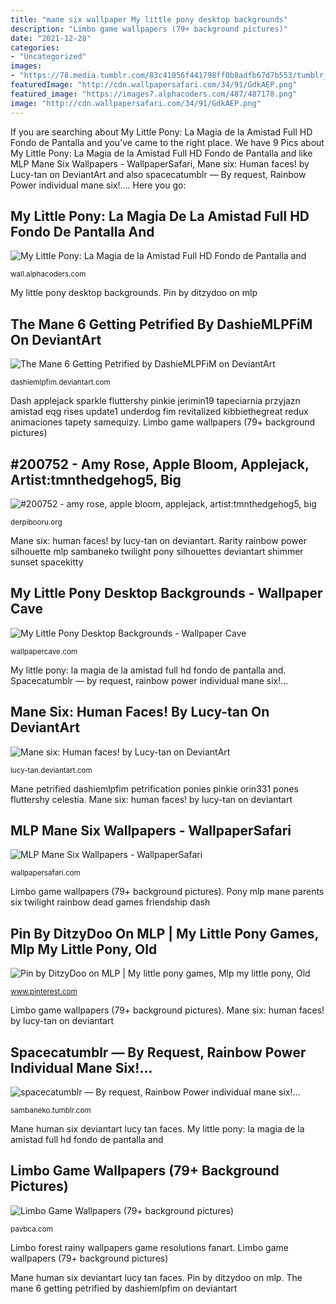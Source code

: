 ```yaml
---
title: "mane six wallpaper My little pony desktop backgrounds"
description: "Limbo game wallpapers (79+ background pictures)"
date: "2021-12-28"
categories:
- "Uncategorized"
images:
- "https://78.media.tumblr.com/83c41056f441798ff0b8adfb67d7b553/tumblr_nkrw6lOmko1rqx7pqo1_1280.png"
featuredImage: "http://cdn.wallpapersafari.com/34/91/GdkAEP.png"
featured_image: "https://images7.alphacoders.com/487/487178.png"
image: "http://cdn.wallpapersafari.com/34/91/GdkAEP.png"
---
```


If you are searching about My Little Pony: La Magia de la Amistad Full HD Fondo de Pantalla and you've came to the right place. We have 9 Pics about My Little Pony: La Magia de la Amistad Full HD Fondo de Pantalla and like MLP Mane Six Wallpapers - WallpaperSafari, Mane six: Human faces! by Lucy-tan on DeviantArt and also spacecatumblr — By request, Rainbow Power individual mane six!.... Here you go:

## My Little Pony: La Magia De La Amistad Full HD Fondo De Pantalla And

![My Little Pony: La Magia de la Amistad Full HD Fondo de Pantalla and](https://images7.alphacoders.com/487/487178.png "Mane six: human faces! by lucy-tan on deviantart")

<small>wall.alphacoders.com</small>

My little pony desktop backgrounds. Pin by ditzydoo on mlp

## The Mane 6 Getting Petrified By DashieMLPFiM On DeviantArt

![The Mane 6 Getting Petrified by DashieMLPFiM on DeviantArt](https://img00.deviantart.net/d857/i/2018/024/a/b/the_mane_6_getting_petrified_by_dashiemlpfim-dc0c2rm.png "Rarity rainbow power silhouette mlp sambaneko twilight pony silhouettes deviantart shimmer sunset spacekitty")

<small>dashiemlpfim.deviantart.com</small>

Dash applejack sparkle fluttershy pinkie jerimin19 tapeciarnia przyjazn amistad eqg rises update1 underdog fim revitalized kibbiethegreat redux animaciones tapety samequizy. Limbo game wallpapers (79+ background pictures)

## #200752 - Amy Rose, Apple Bloom, Applejack, Artist:tmnthedgehog5, Big

![#200752 - amy rose, apple bloom, applejack, artist:tmnthedgehog5, big](https://derpicdn.net/img/view/2013/1/3/200752__safe_artist-colon-tmnthedgehog5_apple+bloom_applejack_big+macintosh_cheerilee_fluttershy_pinkie+pie_princess+celestia_princess+luna_rainbow+das.png "Mane human six deviantart lucy tan faces")

<small>derpibooru.org</small>

Mane six: human faces! by lucy-tan on deviantart. Rarity rainbow power silhouette mlp sambaneko twilight pony silhouettes deviantart shimmer sunset spacekitty

## My Little Pony Desktop Backgrounds - Wallpaper Cave

![My Little Pony Desktop Backgrounds - Wallpaper Cave](http://wallpapercave.com/wp/InvYk7N.png "My little pony: la magia de la amistad full hd fondo de pantalla and")

<small>wallpapercave.com</small>

My little pony: la magia de la amistad full hd fondo de pantalla and. Spacecatumblr — by request, rainbow power individual mane six!...

## Mane Six: Human Faces! By Lucy-tan On DeviantArt

![Mane six: Human faces! by Lucy-tan on DeviantArt](http://pre08.deviantart.net/7487/th/pre/i/2014/320/e/c/mane_six__human_faces__by_lucy_tan-d86mjoc.png "Limbo forest rainy wallpapers game resolutions fanart")

<small>lucy-tan.deviantart.com</small>

Mane petrified dashiemlpfim petrification ponies pinkie orin331 pones fluttershy celestia. Mane six: human faces! by lucy-tan on deviantart

## MLP Mane Six Wallpapers - WallpaperSafari

![MLP Mane Six Wallpapers - WallpaperSafari](http://cdn.wallpapersafari.com/34/91/GdkAEP.png "The mane 6 getting petrified by dashiemlpfim on deviantart")

<small>wallpapersafari.com</small>

Limbo game wallpapers (79+ background pictures). Pony mlp mane parents six twilight rainbow dead games friendship dash

## Pin By DitzyDoo On MLP | My Little Pony Games, Mlp My Little Pony, Old

![Pin by DitzyDoo on MLP | My little pony games, Mlp my little pony, Old](https://i.pinimg.com/originals/80/4c/54/804c545a484311d9f63fe57db2142b2c.jpg "The mane 6 getting petrified by dashiemlpfim on deviantart")

<small>www.pinterest.com</small>

Limbo game wallpapers (79+ background pictures). Mane six: human faces! by lucy-tan on deviantart

## Spacecatumblr — By Request, Rainbow Power Individual Mane Six!...

![spacecatumblr — By request, Rainbow Power individual mane six!...](https://78.media.tumblr.com/83c41056f441798ff0b8adfb67d7b553/tumblr_nkrw6lOmko1rqx7pqo1_1280.png "Spacecatumblr — by request, rainbow power individual mane six!...")

<small>sambaneko.tumblr.com</small>

Mane human six deviantart lucy tan faces. My little pony: la magia de la amistad full hd fondo de pantalla and

## Limbo Game Wallpapers (79+ Background Pictures)

![Limbo Game Wallpapers (79+ background pictures)](http://pavbca.com/walldb/original/7/3/4/478631.jpg "Dash applejack sparkle fluttershy pinkie jerimin19 tapeciarnia przyjazn amistad eqg rises update1 underdog fim revitalized kibbiethegreat redux animaciones tapety samequizy")

<small>pavbca.com</small>

Limbo forest rainy wallpapers game resolutions fanart. Limbo game wallpapers (79+ background pictures)

Mane human six deviantart lucy tan faces. Pin by ditzydoo on mlp. The mane 6 getting petrified by dashiemlpfim on deviantart
